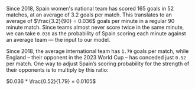 Since 2018, Spain women's national team has scored 165 goals in 52 matches, at an average of 3.2 goals per match. This translates to an average of $\frac{3.2}{90} = 0.036$ goals per minute in a regular 90 minute match. Since teams almost never score twice in the same minute, we can take `0.036` as the probability of Spain scoring each minute against an average team — the input to our model.

Since 2018, the average international team has `1.79` goals per match, while England – their opponent in the 2023 World Cup – has conceded just `0.52` per match. One way to adjust Spain’s scoring probability for the strength of their opponents is to multiply by this ratio:

$0.036 * \frac{0.52}{1.79} = 0.0105$